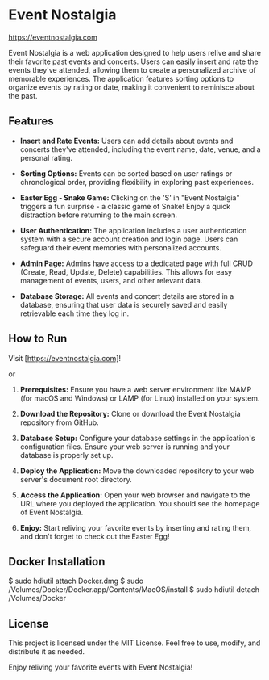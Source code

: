 # Event Nostalgia

https://eventnostalgia.com

Event Nostalgia is a web application designed to help users relive and share their favorite past events and concerts. Users can easily insert and rate the events they've attended, allowing them to create a personalized archive of memorable experiences. The application features sorting options to organize events by rating or date, making it convenient to reminisce about the past.

## Features

- **Insert and Rate Events:** Users can add details about events and concerts they've attended, including the event name, date, venue, and a personal rating.
  
- **Sorting Options:** Events can be sorted based on user ratings or chronological order, providing flexibility in exploring past experiences.
  
- **Easter Egg - Snake Game:** Clicking on the 'S' in "Event Nostalgia" triggers a fun surprise - a classic game of Snake! Enjoy a quick distraction before returning to the main screen.
  
- **User Authentication:** The application includes a user authentication system with a secure account creation and login page. Users can safeguard their event memories with personalized accounts.
  
- **Admin Page:** Admins have access to a dedicated page with full CRUD (Create, Read, Update, Delete) capabilities. This allows for easy management of events, users, and other relevant data.
  
- **Database Storage:** All events and concert details are stored in a database, ensuring that user data is securely saved and easily retrievable each time they log in.

## How to Run

Visit [https://eventnostalgia.com]!

or

1. **Prerequisites:** Ensure you have a web server environment like MAMP (for macOS and Windows) or LAMP (for Linux) installed on your system.
  
2. **Download the Repository:** Clone or download the Event Nostalgia repository from GitHub.
  
3. **Database Setup:** Configure your database settings in the application's configuration files. Ensure your web server is running and your database is properly set up.
  
4. **Deploy the Application:** Move the downloaded repository to your web server's document root directory.
  
5. **Access the Application:** Open your web browser and navigate to the URL where you deployed the application. You should see the homepage of Event Nostalgia.
  
6. **Enjoy:** Start reliving your favorite events by inserting and rating them, and don't forget to check out the Easter Egg!

## Docker Installation
$ sudo hdiutil attach Docker.dmg
$ sudo /Volumes/Docker/Docker.app/Contents/MacOS/install
$ sudo hdiutil detach /Volumes/Docker

## License

This project is licensed under the MIT License. Feel free to use, modify, and distribute it as needed.

Enjoy reliving your favorite events with Event Nostalgia!
